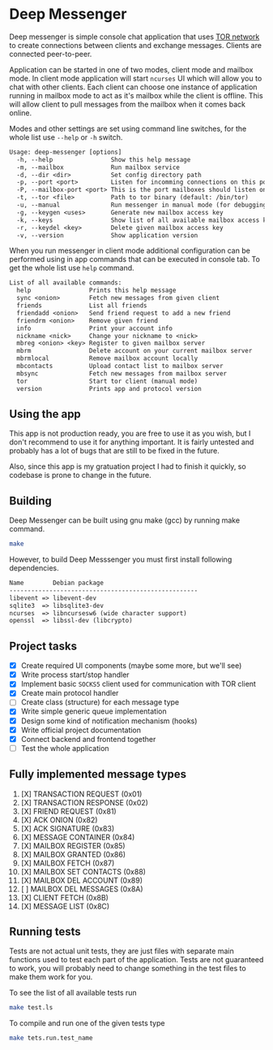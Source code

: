# Deep Messenger

Deep messenger is simple console chat application that uses [TOR network](https://www.torproject.org) to create connections between clients and exchange messages. Clients are connected peer-to-peer.

Application can be started in one of two modes, client mode and mailbox mode. In client mode application will start `ncurses` UI which will allow you to chat with other clients. Each client can choose one instance of application running in mailbox mode to act as it's mailbox while the client is offline. This will allow client to pull messages from the mailbox when it comes back online.

Modes and other settings are set using command line switches, for the whole list use `--help` or `-h` switch.

```txt
Usage: deep-messenger [options]
  -h, --help                Show this help message
  -m, --mailbox             Run mailbox service
  -d, --dir <dir>           Set config directory path
  -p, --port <port>         Listen for incomming connections on this port
  -P, --mailbox-port <port> This is the port mailboxes should listen on
  -t, --tor <file>          Path to tor binary (default: /bin/tor)
  -u, --manual              Run messenger in manual mode (for debugging)
  -g, --keygen <uses>       Generate new mailbox access key
  -k, --keys                Show list of all available mailbox access keys
  -r, --keydel <key>        Delete given mailbox access key
  -v, --version             Show application version
```

When you run messenger in client mode additional configuration can be performed using in app commands that can be executed in console tab. To get the whole list use `help` command.

```txt
List of all available commands:
  help                Prints this help message
  sync <onion>        Fetch new messages from given client
  friends             List all friends
  friendadd <onion>   Send friend request to add a new friend
  friendrm <onion>    Remove given friend
  info                Print your account info
  nickname <nick>     Change your nickname to <nick>
  mbreg <onion> <key> Register to given mailbox server
  mbrm                Delete account on your current mailbox server
  mbrmlocal           Remove mailbox account locally
  mbcontacts          Upload contact list to mailbox server
  mbsync              Fetch new messages from mailbox server
  tor                 Start tor client (manual mode)
  version             Prints app and protocol version
```

## Using the app

This app is not production ready, you are free to use it as you wish, but I don't recommend to use it for anything important. It is fairly untested and probably has a lot of bugs that are still to be fixed in the future.

Also, since this app is my gratuation project I had to finish it quickly, so codebase is prone to change in the future.

## Building

Deep Messenger can be built using gnu make (gcc) by running make command.

```bash
make
```

However, to build Deep Messsenger you must first install following dependencies.

```txt
Name        Debian package
----------------------------------------------------
libevent => libevent-dev
sqlite3  => libsqlite3-dev
ncurses  => libncursesw6 (wide character support)
openssl  => libssl-dev (libcrypto)
```

## Project tasks

- [X] Create required UI components (maybe some more, but we'll see)
- [X] Write process start/stop handler
- [X] Implement basic `SOCKS5` client used for communication with TOR client
- [X] Create main protocol handler
- [ ] Create class (structure) for each message type
- [X] Write simple generic queue implementation
- [X] Design some kind of notification mechanism (hooks)
- [X] Write official project documentation
- [X] Connect backend and frontend together
- [ ] Test the whole application

## Fully implemented message types

1. [X] TRANSACTION REQUEST (0x01)
2. [X] TRANSACTION RESPONSE (0x02)
3. [X] FRIEND REQUEST (0x81)
4. [X] ACK ONION (0x82)
5. [X] ACK SIGNATURE (0x83)
6. [X] MESSAGE CONTAINER (0x84)
7. [X] MAILBOX REGISTER (0x85)
8. [X] MAILBOX GRANTED (0x86)
9. [X] MAILBOX FETCH (0x87)
10. [X] MAILBOX SET CONTACTS (0x88)
11. [X] MAILBOX DEL ACCOUNT (0x89)
12. [ ] MAILBOX DEL MESSAGES (0x8A)
13. [X] CLIENT FETCH (0x8B)
14. [X] MESSAGE LIST (0x8C)

## Running tests

Tests are not actual unit tests, they are just files with separate main functions used to test each part of the application. Tests are not guaranteed to work, you will probably need to change something in the test files to make them work for you.

To see the list of all available tests run

```bash
make test.ls
```

To compile and run one of the given tests type

```bash
make tets.run.test_name
```
